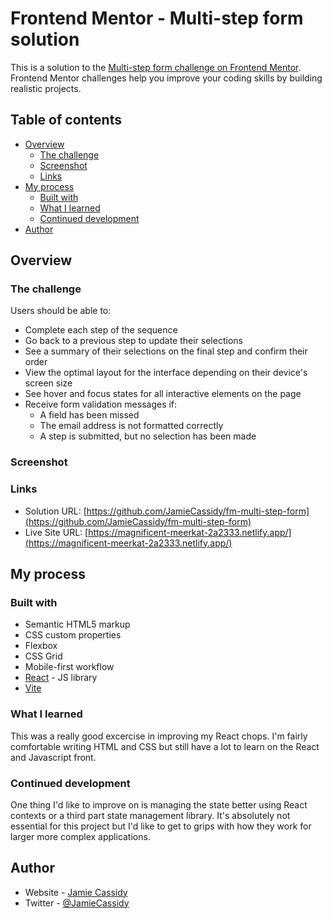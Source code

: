 # Frontend Mentor - Multi-step form solution

This is a solution to the [Multi-step form challenge on Frontend Mentor](https://www.frontendmentor.io/challenges/multistep-form-YVAnSdqQBJ). Frontend Mentor challenges help you improve your coding skills by building realistic projects. 

## Table of contents

- [Overview](#overview)
  - [The challenge](#the-challenge)
  - [Screenshot](#screenshot)
  - [Links](#links)
- [My process](#my-process)
  - [Built with](#built-with)
  - [What I learned](#what-i-learned)
  - [Continued development](#continued-development)
- [Author](#author)

## Overview

### The challenge

Users should be able to:

- Complete each step of the sequence
- Go back to a previous step to update their selections
- See a summary of their selections on the final step and confirm their order
- View the optimal layout for the interface depending on their device's screen size
- See hover and focus states for all interactive elements on the page
- Receive form validation messages if:
  - A field has been missed
  - The email address is not formatted correctly
  - A step is submitted, but no selection has been made

### Screenshot



### Links

- Solution URL: [https://github.com/JamieCassidy/fm-multi-step-form](https://github.com/JamieCassidy/fm-multi-step-form)
- Live Site URL: [https://magnificent-meerkat-2a2333.netlify.app/](https://magnificent-meerkat-2a2333.netlify.app/)

## My process

### Built with

- Semantic HTML5 markup
- CSS custom properties
- Flexbox
- CSS Grid
- Mobile-first workflow
- [React](https://reactjs.org/) - JS library
- [Vite](https://vite.dev/)


### What I learned

This was a really good excercise in improving my React chops. I'm fairly comfortable writing HTML and CSS but still have a lot to learn on the React and Javascript front.

### Continued development

One thing I'd like to improve on is managing the state better using React contexts or a third part state management library. It's absolutely not essential for this project but I'd like to get to grips with how they work for larger more complex applications.

## Author

- Website - [Jamie Cassidy](https://www.jamiecassidy.net)
- Twitter - [@JamieCassidy](https://www.twitter.com/JamieCassidy)